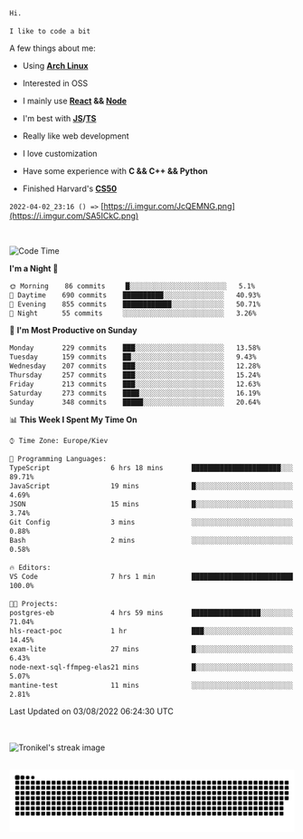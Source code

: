 ```
Hi.

I like to code a bit
```

A few things about me:

-   Using **[Arch Linux](https://archlinux.org/)**

-   Interested in OSS

-   I mainly use **[React](https://reactjs.org/) && [Node](https://nodejs.org/en/)**

-   I'm best with **[JS](https://www.javascript.com/)/[TS](https://www.typescriptlang.org/)**

-   Really like web development

-   I love customization

-   Have some experience with **C && C++ && Python**

-   Finished Harvard's **[CS50](https://cs50.harvard.edu)**

`2022-04-02_23:16 () =>` [https://i.imgur.com/JcQEMNG.png](https://i.imgur.com/SA5ICkC.png)

<br>

<!--START_SECTION:waka-->
![Code Time](http://img.shields.io/badge/Code%20Time-817%20hrs%2033%20mins-blue)

**I'm a Night 🦉** 

```text
🌞 Morning    86 commits     █░░░░░░░░░░░░░░░░░░░░░░░░   5.1% 
🌆 Daytime    690 commits    ██████████░░░░░░░░░░░░░░░   40.93% 
🌃 Evening    855 commits    ████████████░░░░░░░░░░░░░   50.71% 
🌙 Night      55 commits     ░░░░░░░░░░░░░░░░░░░░░░░░░   3.26%

```
📅 **I'm Most Productive on Sunday** 

```text
Monday       229 commits    ███░░░░░░░░░░░░░░░░░░░░░░   13.58% 
Tuesday      159 commits    ██░░░░░░░░░░░░░░░░░░░░░░░   9.43% 
Wednesday    207 commits    ███░░░░░░░░░░░░░░░░░░░░░░   12.28% 
Thursday     257 commits    ███░░░░░░░░░░░░░░░░░░░░░░   15.24% 
Friday       213 commits    ███░░░░░░░░░░░░░░░░░░░░░░   12.63% 
Saturday     273 commits    ████░░░░░░░░░░░░░░░░░░░░░   16.19% 
Sunday       348 commits    █████░░░░░░░░░░░░░░░░░░░░   20.64%

```


📊 **This Week I Spent My Time On** 

```text
⌚︎ Time Zone: Europe/Kiev

💬 Programming Languages: 
TypeScript               6 hrs 18 mins       ██████████████████████░░░   89.71% 
JavaScript               19 mins             █░░░░░░░░░░░░░░░░░░░░░░░░   4.69% 
JSON                     15 mins             █░░░░░░░░░░░░░░░░░░░░░░░░   3.74% 
Git Config               3 mins              ░░░░░░░░░░░░░░░░░░░░░░░░░   0.88% 
Bash                     2 mins              ░░░░░░░░░░░░░░░░░░░░░░░░░   0.58%

🔥 Editors: 
VS Code                  7 hrs 1 min         █████████████████████████   100.0%

🐱‍💻 Projects: 
postgres-eb              4 hrs 59 mins       █████████████████░░░░░░░░   71.04% 
hls-react-poc            1 hr                ███░░░░░░░░░░░░░░░░░░░░░░   14.45% 
exam-lite                27 mins             █░░░░░░░░░░░░░░░░░░░░░░░░   6.43% 
node-next-sql-ffmpeg-elas21 mins             █░░░░░░░░░░░░░░░░░░░░░░░░   5.07% 
mantine-test             11 mins             ░░░░░░░░░░░░░░░░░░░░░░░░░   2.81%

```


 Last Updated on 03/08/2022 06:24:30 UTC
<!--END_SECTION:waka-->

<br>

<p><img align="center" src="https://github-readme-streak-stats.herokuapp.com/?user=Tronikelis&theme=dark" alt="Tronikel's streak image" /></p>

<br>

<img title="" src="https://raw.githubusercontent.com/Tronikelis/Tronikelis/output/github-contribution-grid-snake.svg" alt="very cool snake thingey" data-align="left">
